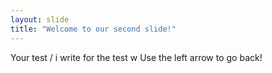 ```yaml
---
layout: slide
title: "Welcome to our second slide!"
---
```

Your test / i write for the test w
Use the left arrow to go back!
